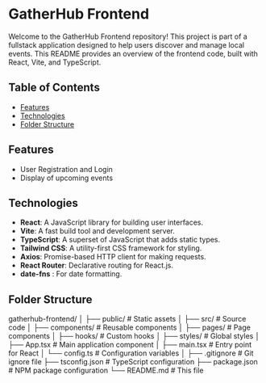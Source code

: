 # GatherHub Frontend

Welcome to the GatherHub Frontend repository! This project is part of a fullstack application designed to help users discover and manage local events. This README provides an overview of the frontend code, built with React, Vite, and TypeScript.

## Table of Contents

- [Features](#features)
- [Technologies](#technologies)
- [Folder Structure](#folder-structure)

## Features

- User Registration and Login
- Display of upcoming events

## Technologies

- **React**: A JavaScript library for building user interfaces.
- **Vite**: A fast build tool and development server.
- **TypeScript**: A superset of JavaScript that adds static types.
- **Tailwind CSS**: A utility-first CSS framework for styling.
- **Axios**: Promise-based HTTP client for making requests.
- **React Router**: Declarative routing for React.js.
- **date-fns** : For date formatting.

## Folder Structure

gatherhub-frontend/
│
├── public/ # Static assets
│
├── src/ # Source code
│ ├── components/ # Reusable components
│ ├── pages/ # Page components
│ ├── hooks/ # Custom hooks
│ ├── styles/ # Global styles
│ ├── App.tsx # Main application component
│ ├── main.tsx # Entry point for React
│ └── config.ts # Configuration variables
│
├── .gitignore # Git ignore file
├── tsconfig.json # TypeScript configuration
├── package.json # NPM package configuration
└── README.md # This file